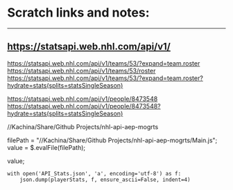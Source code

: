 # Scratch links and notes:

-------------------------------------
https://statsapi.web.nhl.com/api/v1/
-------------------------------------


https://statsapi.web.nhl.com/api/v1/teams/53/?expand=team.roster
https://statsapi.web.nhl.com/api/v1/teams/53/roster
https://statsapi.web.nhl.com/api/v1/teams/53/?expand=team.roster?hydrate=stats(splits=statsSingleSeason)

https://statsapi.web.nhl.com/api/v1/people/8473548
https://statsapi.web.nhl.com/api/v1/people/8473548?hydrate=stats(splits=statsSingleSeason)


//Kachina/Share/Github Projects/nhl-api-aep-mogrts

filePath = "//Kachina/Share/Github Projects/nhl-api-aep-mogrts/Main.js";
value = $.evalFile(filePath);

value;

    with open('API_Stats.json', 'a', encoding='utf-8') as f:
        json.dump(playerStats, f, ensure_ascii=False, indent=4)